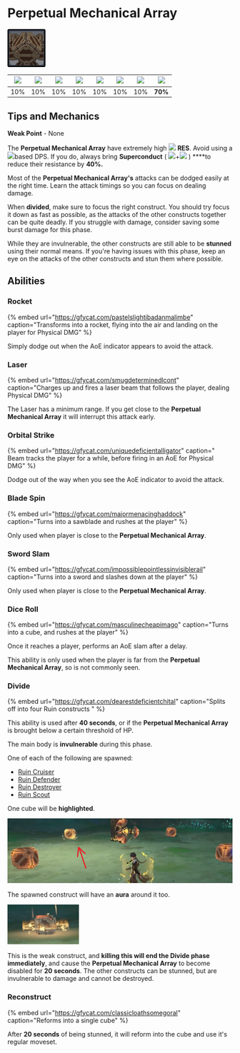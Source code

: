 # Perpetual Mechanical Array

![](../../.gitbook/assets/perpetual-mechanical-arrray.jpg)

| ![](../../.gitbook/assets/pyro_small.png)  | ![](../../.gitbook/assets/hydro_small.png)  | ![](../../.gitbook/assets/cryo_small.png)  | ![](../../.gitbook/assets/electro_small.png)  | ![](../../.gitbook/assets/anemo_small.png)  | ![](../../.gitbook/assets/geo_small.png)  | ![](../../.gitbook/assets/dendro_small.png)  | ![](../../.gitbook/assets/physical_small.png)  |
| :---: | :---: | :---: | :---: | :---: | :---: | :---: | :---: |
| 10% | 10% | 10% | 10% | 10% | 10% | 10% | **70%** |

## Tips and Mechanics

**Weak Point** - None

The **Perpetual Mechanical Array** have extremely high ![](../../.gitbook/assets/physical_small.png) **RES**. Avoid using a![](../../.gitbook/assets/physical_small.png)based DPS. If you do, always bring **Superconduct** \( ![](../../.gitbook/assets/cryo_small.png)+![](../../.gitbook/assets/electro_small.png) \) ****to reduce their resistance by **40%.**

Most of the **Perpetual Mechanical Array's** attacks can be dodged easily at the right time. Learn the attack timings so you can focus on dealing damage.

When **divided**, make sure to focus the right construct. You should try focus it down as fast as possible, as the attacks of the other constructs together can be quite deadly. If you struggle with damage, consider saving some burst damage for this phase.

While they are invulnerable, the other constructs are still able to be **stunned** using their normal means. If you're having issues with this phase, keep an eye on the attacks of the other constructs and stun them where possible.

## Abilities

### Rocket

{% embed url="https://gfycat.com/pastelslightibadanmalimbe" caption="Transforms into a rocket, flying into the air and landing on the player for Physical DMG" %}

Simply dodge out when the AoE indicator appears to avoid the attack.

### Laser

{% embed url="https://gfycat.com/smugdeterminedlcont" caption="Charges up and fires a laser beam that follows the player, dealing Physical DMG" %}

The Laser has a minimum range. If you get close to the **Perpetual Mechanical Array** it will interrupt this attack early.

### Orbital Strike

{% embed url="https://gfycat.com/uniquedeficientalligator" caption=" Beam tracks the player for a while, before firing in an AoE for Physical DMG" %}

Dodge out of the way when you see the AoE indicator to avoid the attack.

### Blade Spin

{% embed url="https://gfycat.com/majormenacinghaddock" caption="Turns into a sawblade and rushes at the player" %}

Only used when player is close to the **Perpetual Mechanical Array**.

### Sword Slam

{% embed url="https://gfycat.com/impossiblepointlessinvisiblerail" caption="Turns into a sword and slashes down at the player" %}

Only used when player is close to the **Perpetual Mechanical Array**.

### Dice Roll

{% embed url="https://gfycat.com/masculinecheapimago" caption="Turns into a cube, and rushes at the player" %}

Once it reaches a player, performs an AoE slam after a delay.

This ability is only used when the player is far from the **Perpetual Mechanical Array**, so is not commonly seen.

### Divide

{% embed url="https://gfycat.com/dearestdeficientchital" caption="Splits off into four Ruin constructs " %}

This ability is used after **40 seconds**, or if the **Perpetual Mechanical Array** is brought below a certain threshold of HP.

The main body is **invulnerable** during this phase.

One of each of the following are spawned:

* [Ruin Cruiser](../ruin-constructs/ruin-cruiser.md)
* [Ruin Defender](../ruin-constructs/ruin-defender.md)
* [Ruin Destroyer](../ruin-constructs/ruin-destroyer.md)
* [Ruin Scout](../ruin-constructs/ruin-scout.md)

One cube will be **highlighted**.

![](../../.gitbook/assets/pma_cubehighlight.png)

The spawned construct will have an **aura** around it too.

![](../../.gitbook/assets/pma_highlight.png)

This is the weak construct, and **killing this will end the Divide phase immediately**, and cause the **Perpetual Mechanical Array** to become disabled for **20 seconds**. The other constructs can be stunned, but are invulnerable to damage and cannot be destroyed.

### Reconstruct

{% embed url="https://gfycat.com/classicloathsomegoral" caption="Reforms into a single cube" %}

After **20 seconds** of being stunned, it will reform into the cube and use it's regular moveset.





